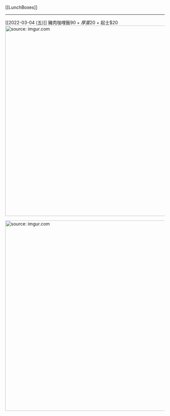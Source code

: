 [[LunchBoxes]]

---

[[2022-03-04 (五)]] 豬肉咖哩飯$90 + 厚蛋$20 + 起士$20
<a href="https://imgur.com/YzjMTrX"><img src="https://i.imgur.com/YzjMTrX.jpg" title="source: imgur.com" width="600px"/></a>

<a href="https://imgur.com/cAHc14C"><img src="https://i.imgur.com/cAHc14C.jpg" title="source: imgur.com" width="600px"/></a>

